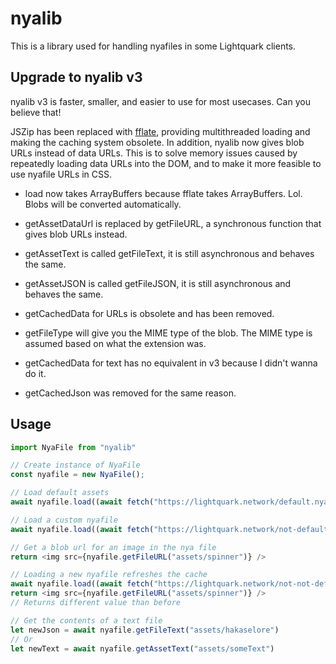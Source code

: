 # nyalib

This is a library used for handling nyafiles in some Lightquark clients.

## Upgrade to nyalib v3
nyalib v3 is faster, smaller, and easier to use for most usecases. Can you believe that!

JSZip has been replaced with [fflate](<https://github.com/101arrowz/fflate>), providing multithreaded loading and making the caching system obsolete. In addition, nyalib now gives blob URLs instead of data URLs. This is to solve memory issues caused by repeatedly loading data URLs into the DOM, and to make it more feasible to use nyafile URLs in CSS.

* load now takes ArrayBuffers because fflate takes ArrayBuffers. Lol. Blobs will be converted automatically.
* getAssetDataUrl is replaced by getFileURL, a synchronous function that gives blob URLs instead.
* getAssetText is called getFileText, it is still asynchronous and behaves the same.
* getAssetJSON is called getFileJSON, it is still asynchronous and behaves the same.
* getCachedData for URLs is obsolete and has been removed.


* getFileType will give you the MIME type of the blob. The MIME type is assumed based on what the extension was.


* getCachedData for text has no equivalent in v3 because I didn't wanna do it.
* getCachedJson was removed for the same reason.

## Usage

```js
import NyaFile from "nyalib"

// Create instance of NyaFile
const nyafile = new NyaFile();

// Load default assets
await nyafile.load((await fetch("https://lightquark.network/default.nya")).arrayBuffer(), true) // Replace URL here

// Load a custom nyafile
await nyafile.load((await fetch("https://lightquark.network/not-default.nya")).arrayBuffer())

// Get a blob url for an image in the nya file
return <img src={nyafile.getFileURL("assets/spinner")} />

// Loading a new nyafile refreshes the cache
await nyafile.load((await fetch("https://lightquark.network/not-not-default.nya")).arrayBuffer())
return <img src={nyafile.getFileURL("assets/spinner")} />
// Returns different value than before

// Get the contents of a text file
let newJson = await nyafile.getFileText("assets/hakaselore")
// Or 
let newText = await nyafile.getAssetText("assets/someText")
```

